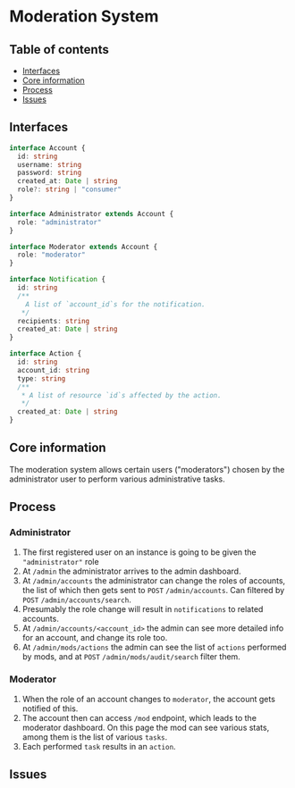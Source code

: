 # Moderation System

## Table of contents
- [Interfaces](#interfaces)
- [Core information](#core-information)
- [Process](#process)
- [Issues](#issues)

## Interfaces
```typescript
interface Account {
  id: string
  username: string
  password: string
  created_at: Date | string
  role?: string | "consumer"
}

interface Administrator extends Account {
  role: "administrator"
}

interface Moderator extends Account {
  role: "moderator"
}

interface Notification {
  id: string
  /**
    A list of `account_id`s for the notification.
   */
  recipients: string
  created_at: Date | string
}

interface Action {
  id: string
  account_id: string
  type: string
  /**
   * A list of resource `id`s affected by the action.
   */
  created_at: Date | string
}
```

## Core information
The moderation system allows certain users ("moderators") chosen by the administrator user to perform various administrative tasks.

## Process
### Administrator
1. The first registered user on an instance is going to be given the `"administrator"` role
1. At `/admin` the administrator arrives to the admin dashboard.
1. At `/admin/accounts` the administrator can change the roles of accounts, the list of which then gets sent to `POST` `/admin/accounts`. Can filtered by `POST` `/admin/accounts/search`.
1. Presumably the role change will result in `notifications` to related accounts.
1. At `/admin/accounts/<account_id>` the admin can see more detailed info for an account, and change its role too.
1. At `/admin/mods/actions` the admin can see the list of `actions` performed by mods, and at `POST` `/admin/mods/audit/search` filter them.

### Moderator
1. When the role of an account changes to `moderator`, the account gets notified of this.
1. The account then can access `/mod` endpoint, which leads to the moderator dashboard. On this page the mod can see various stats, among them is the list of various `tasks`.
1. Each performed `task` results in an `action`.
## Issues
